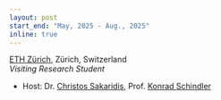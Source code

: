 ```yaml
---
layout: post
start_end: "May, 2025 - Aug., 2025"
inline: true
---
```


[ETH Zürich](https://ethz.ch/en.html), Zürich, Switzerland \
*Visiting Research Student*
- Host: Dr. [Christos Sakaridis](https://people.ee.ethz.ch/~csakarid/), Prof. [Konrad Schindler](https://prs.igp.ethz.ch/group/people/person-detail.schindler.html)
